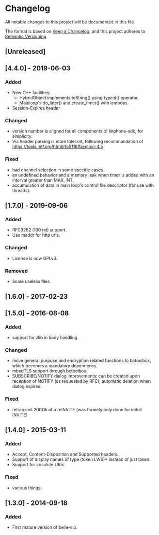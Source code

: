 # Changelog
All notable changes to this project will be documented in this file.

The format is based on [Keep a Changelog](https://keepachangelog.com/en/1.0.0/),
and this project adheres to [Semantic Versioning](https://semver.org/spec/v2.0.0.html).

## [Unreleased]


## [4.4.0] - 2019-06-03

### Added
- New C++ facilities:
  * HybridObject implements toString() using typeid() operator.
  * Mainloop's do_later() and create_timer() with lambdas.
- Session-Expires header

### Changed
- version number is aligned for all components of linphone-sdk, for simplicity.
- Via header parsing is more tolerant, following recommandation of https://tools.ietf.org/html/rfc5118#section-4.5

### Fixed
- bad channel selection in some specific cases.
- an undefined behavior and a memory leak when timer is added with an interval greater than MAX_INT.
- accumulation of data in main loop's control file descriptor (for use with threads).

## [1.7.0] - 2019-09-06

### Added
- RFC3262 (100 rel) support.
- Use maddr for http uris.

### Changed
- License is now GPLv3.

### Removed
- Some useless files.

## [1.6.0] - 2017-02-23


## [1.5.0] - 2016-08-08

### Added
- support for zlib in body handling.

### Changed
- move general purpose and encryption related functions to bctoolbox, which becomes a mandatory dependency.
- mbedTLS support through bctoolbox.
- SUBSCRIBE/NOTIFY dialog improvements: can be created upon reception of NOTIFY (as requested by RFC),
  automatic deletion when dialog expires.

### Fixed
- retransmit 200Ok of a reINVITE (was formely only done for initial INVITE)



## [1.4.0] - 2015-03-11

### Added
- Accept, Content-Disposition and Supported headers.
- Support of display names of type (token LWS)* instead of just token.
- Support for absolute URIs.

### Fixed
- various things.

## [1.3.0] - 2014-09-18

### Added
- First mature version of belle-sip.


